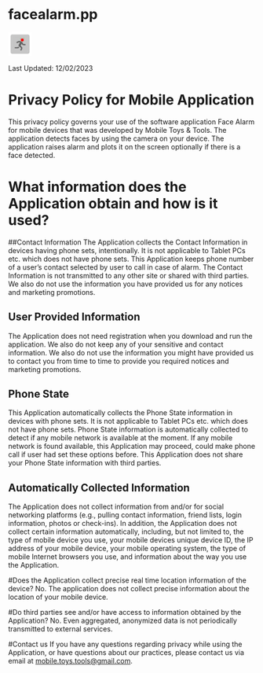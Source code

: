 # facealarm.pp

![This is an image](ic_launcher.webp)

Last Updated: 12/02/2023

# Privacy Policy for Mobile Application
This privacy policy governs your use of the software application Face Alarm for mobile devices that was developed by Mobile Toys & Tools. The application detects faces by using the camera on your device. The application raises alarm and plots it on the screen optionally if there is a face detected. 

# What information does the Application obtain and how is it used?
##Contact Information
The Application collects the Contact Information in devices having phone sets, intentionally. It is not applicable to Tablet PCs etc. which does not have phone sets. This Application keeps phone number of a user’s contact selected by user to call in case of alarm. The Contact Information is not transmitted to any other site or shared with third parties. We also do not use the information you have provided us for any notices and marketing promotions.

## User Provided Information
The Application does not need registration when you download and run the application. We also do not keep any of your sensitive and contact information. We also do not use the information you might have provided us to contact you from time to time to provide you required notices and marketing promotions.

## Phone State
This Application automatically collects the Phone State information in devices with phone sets. It is not applicable to Tablet PCs etc. which does not have phone sets. Phone State information is automatically collected to detect if any mobile network is available at the moment. If any mobile network is found available, this Application may proceed, could make phone call if user had set these options before. This Application does not share your Phone State information with third parties.

## Automatically Collected Information
The Application does not collect information from and/or for social networking platforms (e.g., pulling contact information, friend lists, login information, photos or check-ins). In addition, the Application does not collect certain information automatically, including, but not limited to, the type of mobile device you use, your mobile devices unique device ID, the IP address of your mobile device, your mobile operating system, the type of mobile Internet browsers you use, and information about the way you use the Application.

#Does the Application collect precise real time location information of the device?
No. The application does not collect precise information about the location of your mobile device.

#Do third parties see and/or have access to information obtained by the Application?
No. Even aggregated, anonymized data is not periodically transmitted to external services.

#Contact us
If you have any questions regarding privacy while using the Application, or have questions about our practices, please contact us via email at mobile.toys.tools@gmail.com.
